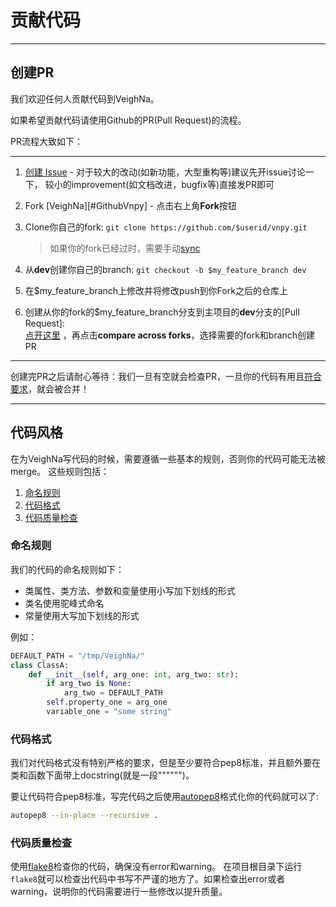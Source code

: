 # 贡献代码

---
## 创建PR
我们欢迎任何人贡献代码到VeighNa。  

如果希望贡献代码请使用Github的PR(Pull Request)的流程。

PR流程大致如下：

---
1. [创建 Issue][CreateIssue] - 对于较大的改动(如新功能，大型重构等)建议先开issue讨论一下， 较小的improvement(如文档改进，bugfix等)直接发PR即可

2. Fork [VeighNa][#GithubVnpy] - 点击右上角**Fork**按钮

3. Clone你自己的fork: ```git clone https://github.com/$userid/vnpy.git```
	> 如果你的fork已经过时，需要手动[sync][GithubDocForSync]

4. 从**dev**创建你自己的branch: ```git checkout -b $my_feature_branch dev```

5. 在$my_feature_branch上修改并将修改push到你Fork之后的仓库上

6. 创建从你的fork的$my_feature_branch分支到主项目的**dev**分支的[Pull Request]:  
 [点开这里][CreatePR] ，再点击**compare across forks**，选择需要的fork和branch创建PR

---

创建完PR之后请耐心等待：我们一旦有空就会检查PR，一旦你的代码有用且[符合要求](#代码风格)，就会被合并！


---
## 代码风格
在为VeighNa写代码的时候，需要遵循一些基本的规则，否则你的代码可能无法被merge。
这些规则包括：
1. [命名规则](#命名规则)
2. [代码格式](#代码格式)
3. [代码质量检查](#代码质量检查)


### 命名规则
我们的代码的命名规则如下：

* 类属性、类方法、参数和变量使用小写加下划线的形式
* 类名使用驼峰式命名
* 常量使用大写加下划线的形式

例如：
```python 3
DEFAULT_PATH = "/tmp/VeighNa/"
class ClassA:
    def __init__(self, arg_one: int, arg_two: str):
        if arg_two is None:
            arg_two = DEFAULT_PATH
        self.property_one = arg_one
        variable_one = "some string"
```


### 代码格式
我们对代码格式没有特别严格的要求，但是至少要符合pep8标准，并且额外要在类和函数下面带上docstring(就是一段"""""")。

要让代码符合pep8标准，写完代码之后使用[autopep8](https://github.com/hhatto/autopep8)格式化你的代码就可以了:  
```bash
autopep8 --in-place --recursive . 
```

### 代码质量检查
使用[flake8](https://pypi.org/project/flake8/)检查你的代码，确保没有error和warning。
在项目根目录下运行```flake8```就可以检查出代码中书写不严谨的地方了。如果检查出error或者warning，说明你的代码需要进行一些修改以提升质量。

[GithubVnpy]:https://github.com/vnpy/vnpy
[GithubDocForSync]:https://help.github.com/articles/syncing-a-fork/
[CreateIssue]:https://github.com/vnpy/vnpy/issues/new
[CreatePR]:https://github.com/vnpy/vnpy/compare?expand=1

